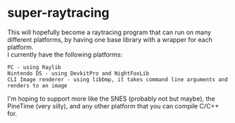 # super-raytracing
This will hopefully become a raytracing program that can run on many different platforms, by having one base library with a wrapper for each platform.  
I currently have the following platforms:
```
PC - using Raylib
Nintendo DS - using DevkitPro and NightFoxLib
CLI Image renderer - using libbmp, it takes command line arguments and renders to an image
```
I'm hoping to support more like the SNES (probably not but maybe), the PineTime (very silly), and any other platform that you can compile C/C++ for.
